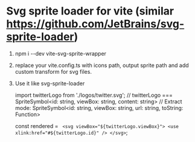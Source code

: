 
# Svg sprite loader for vite (similar https://github.com/JetBrains/svg-sprite-loader)


1) npm i --dev vite-svg-sprite-wrapper
2) replace your vite.config.ts with icons path, output sprite path and add custom transform for svg files.
3) Use it like svg-sprite-loader

    import twitterLogo from './logos/twitter.svg';
    // twitterLogo === SpriteSymbol<id: string, viewBox: string, content: string>
    // Extract mode: SpriteSymbol<id: string, viewBox: string, url: string, toString: Function>
    
    const rendered = `
    <svg viewBox="${twitterLogo.viewBox}">
    <use xlink:href="#${twitterLogo.id}" />
    </svg>`;
